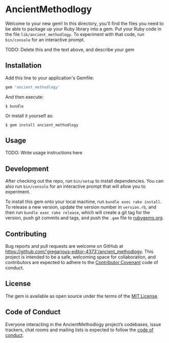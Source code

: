 # AncientMethodlogy

Welcome to your new gem! In this directory, you'll find the files you need to be able to package up your Ruby library into a gem. Put your Ruby code in the file `lib/ancient_methodlogy`. To experiment with that code, run `bin/console` for an interactive prompt.

TODO: Delete this and the text above, and describe your gem

## Installation

Add this line to your application's Gemfile:

```ruby
gem 'ancient_methodlogy'
```

And then execute:

    $ bundle

Or install it yourself as:

    $ gem install ancient_methodlogy

## Usage

TODO: Write usage instructions here

## Development

After checking out the repo, run `bin/setup` to install dependencies. You can also run `bin/console` for an interactive prompt that will allow you to experiment.

To install this gem onto your local machine, run `bundle exec rake install`. To release a new version, update the version number in `version.rb`, and then run `bundle exec rake release`, which will create a git tag for the version, push git commits and tags, and push the `.gem` file to [rubygems.org](https://rubygems.org).

## Contributing

Bug reports and pull requests are welcome on GitHub at https://github.com/'gregarious-editor-4373'/ancient_methodlogy. This project is intended to be a safe, welcoming space for collaboration, and contributors are expected to adhere to the [Contributor Covenant](http://contributor-covenant.org) code of conduct.

## License

The gem is available as open source under the terms of the [MIT License](https://opensource.org/licenses/MIT).

## Code of Conduct

Everyone interacting in the AncientMethodlogy project’s codebases, issue trackers, chat rooms and mailing lists is expected to follow the [code of conduct](https://github.com/'gregarious-editor-4373'/ancient_methodlogy/blob/master/CODE_OF_CONDUCT.md).
